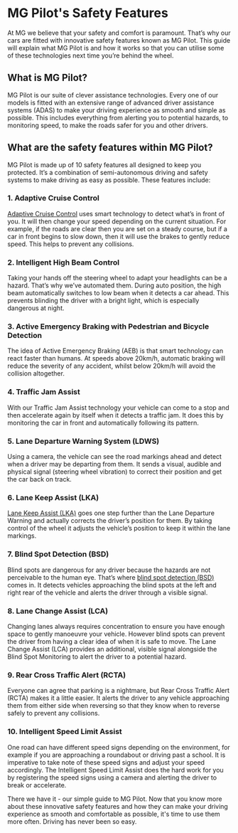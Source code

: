 # MG Pilot's Safety Features

At MG we believe that your safety and comfort is paramount. That’s why our cars are fitted with innovative safety features known as MG Pilot. This guide will explain what MG Pilot is and how it works so that you can utilise some of these technologies next time you’re behind the wheel.

## What is MG Pilot?

MG Pilot is our suite of clever assistance technologies. Every one of our models is fitted with an extensive range of advanced driver assistance systems (ADAS) to make your driving experience as smooth and simple as possible. This includes everything from alerting you to potential hazards, to monitoring speed, to make the roads safer for you and other drivers.

## What are the safety features within MG Pilot?

MG Pilot is made up of 10 safety features all designed to keep you protected. It’s a combination of semi-autonomous driving and safety systems to make driving as easy as possible. These features include:

### **1. Adaptive Cruise Control**

[Adaptive Cruise Control](https://www.mg.co.uk/blog/understanding-adaptive-cruise-control "Understanding Adaptive Cruise Control") uses smart technology to detect what’s in front of you. It will then change your speed depending on the current situation. For example, if the roads are clear then you are set on a steady course, but if a car in front begins to slow down, then it will use the brakes to gently reduce speed. This helps to prevent any collisions.

### **2. Intelligent High Beam Control**

Taking your hands off the steering wheel to adapt your headlights can be a hazard. That’s why we’ve automated them. During auto position, the high beam automatically switches to low beam when it detects a car ahead. This prevents blinding the driver with a bright light, which is especially dangerous at night.

### **3. Active Emergency Braking with Pedestrian and Bicycle Detection**

The idea of Active Emergency Braking (AEB) is that smart technology can react faster than humans. At speeds above 20km/h, automatic braking will reduce the severity of any accident, whilst below 20km/h will avoid the collision altogether.

### **4. Traffic Jam Assist**

With our Traffic Jam Assist technology your vehicle can come to a stop and then accelerate again by itself when it detects a traffic jam. It does this by monitoring the car in front and automatically following its pattern.

### **5. Lane Departure Warning System (LDWS)**

Using a camera, the vehicle can see the road markings ahead and detect when a driver may be departing from them. It sends a visual, audible and physical signal (steering wheel vibration) to correct their position and get the car back on track.

### **6. Lane Keep Assist (LKA)**

[Lane Keep Assist (LKA)](https://www.mg.co.uk/blog/lane-keep-assist "Lane Keep Assist") goes one step further than the Lane Departure Warning and actually corrects the driver’s position for them. By taking control of the wheel it adjusts the vehicle’s position to keep it within the lane markings.

### **7. Blind Spot Detection (BSD)**

Blind spots are dangerous for any driver because the hazards are not perceivable to the human eye. That’s where [blind spot detection (BSD)](https://www.mg.co.uk/blog/blind-spot-detection "Blind Spot Detection") comes in. It detects vehicles approaching the blind spots at the left and right rear of the vehicle and alerts the driver through a visible signal.

### **8. Lane Change Assist (LCA)**

Changing lanes always requires concentration to ensure you have enough space to gently manoeuvre your vehicle. However blind spots can prevent the driver from having a clear idea of when it is safe to move. The Lane Change Assist (LCA) provides an additional, visible signal alongside the Blind Spot Monitoring to alert the driver to a potential hazard.

### **9. Rear Cross Traffic Alert (RCTA)**

Everyone can agree that parking is a nightmare, but Rear Cross Traffic Alert (RCTA) makes it a little easier. It alerts the driver to any vehicle approaching them from either side when reversing so that they know when to reverse safely to prevent any collisions.

### **10. Intelligent Speed Limit Assist**

One road can have different speed signs depending on the environment, for example if you are approaching a roundabout or driving past a school. It is imperative to take note of these speed signs and adjust your speed accordingly. The Intelligent Speed Limit Assist does the hard work for you by registering the speed signs using a camera and alerting the driver to break or accelerate.

There we have it - our simple guide to MG Pilot. Now that you know more about these innovative safety features and how they can make your driving experience as smooth and comfortable as possible, it's time to use them more often. Driving has never been so easy.